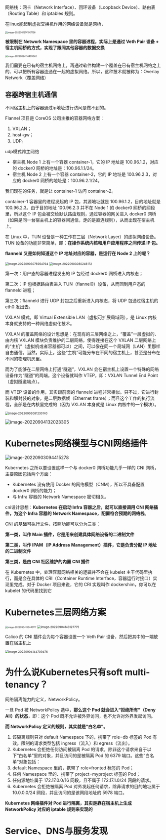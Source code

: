 网络栈：网卡（Network Interface）、回环设备（Loopback Device）、路由表（Routing Table）和 iptables 规则。

在linux能起到虚拟交换机作用的网络设备就是网桥，

<img src="/Users/wangfusheng/Documents/notes/k8s/深入剖析kubernetes/.assets/image-20220815141907156.png" alt="image-20220815141907156" style="zoom:50%;" /> 

**被限制在 Network Namespace 里的容器进程，实际上是通过 Veth Pair 设备 + 宿主机网桥的方式，实现了跟同其他容器的数据交换**

<img src="/Users/wangfusheng/Documents/notes/k8s/深入剖析kubernetes/.assets/image-20220824114409342-1312650.png" alt="image-20220824114409342" style="zoom:50%;" />  

我们需要在已有的宿主机网络上，再通过软件构建一个覆盖在已有宿主机网络之上的、可以把所有容器连通在一起的虚拟网络。所以，这种技术就被称为：Overlay Network（覆盖网络）





## 容器跨宿主机通信

不同宿主机上的容器通过ip地址进行访问是做不到的。

Flannel 项目是 CoreOS 公司主推的容器网络方案：

1. VXLAN；
2. host-gw；
3. UDP。

udp模式跨主网络

- 宿主机 Node 1 上有一个容器 container-1，它的 IP 地址是 100.96.1.2，对应的 docker0 网桥的地址是：100.96.1.1/24。
- 宿主机 Node 2 上有一个容器 container-2，它的 IP 地址是 100.96.2.3，对应的 docker0 网桥的地址是：100.96.2.1/24。

我们现在的任务，就是让 container-1 访问 container-2。

container-1 容器里的进程发起的 IP 包，其源地址就是 100.96.1.2，目的地址就是 100.96.2.3。由于目的地址 100.96.2.3 并不在 Node 1 的 docker0 网桥的网段里，所以这个 IP 包会被交给默认路由规则，通过容器的网关进入 docker0 网桥（如果是同一台宿主机上的容器间通信，走的是直连规则），从而出现在宿主机上。

在 Linux 中，TUN 设备是一种工作在三层（Network Layer）的虚拟网络设备。TUN 设备的功能非常简单，即：**在操作系统内核和用户应用程序之间传递 IP 包。**

**flanneld 又是如何知道这个 IP 地址对应的容器，是运行在 Node 2 上的呢？**

 

<img src="/Users/wangfusheng/Documents/notes/k8s/深入剖析kubernetes/.assets/image-20220903075954794-2163195.png" alt="image-20220903075954794" style="zoom:67%;" /> 

<img src="/Users/wangfusheng/Documents/notes/k8s/深入剖析kubernetes/.assets/image-20220903080246172-2163367.png" alt="image-20220903080246172" style="zoom:67%;" /> 

第一次：用户态的容器进程发出的 IP 包经过 docker0 网桥进入内核态；

第二次：IP 包根据路由表进入 TUN（flannel0）设备，从而回到用户态的 flanneld 进程；

第三次：flanneld 进行 UDP 封包之后重新进入内核态，将 UDP 包通过宿主机的 eth0 发出去。



VXLAN 模式，即 Virtual Extensible LAN（虚拟可扩展局域网），是 Linux 内核本身就支持的一种网络虚似化技术。

VXLAN 的覆盖网络的设计思想是：在现有的三层网络之上，“覆盖”一层虚拟的、由内核 VXLAN 模块负责维护的二层网络，使得连接在这个 VXLAN 二层网络上的“主机”（虚拟机或者容器都可以）之间，可以像在同一个局域网（LAN）里那样自由通信。当然，实际上，这些“主机”可能分布在不同的宿主机上，甚至是分布在不同的物理机房里。

而为了能够在二层网络上打通“隧道”，VXLAN 会在宿主机上设置一个特殊的网络设备作为“隧道”的两端。这个设备就叫作 VTEP，即：VXLAN Tunnel End Point（虚拟隧道端点）。

而 VTEP 设备的作用，其实跟前面的 flanneld 进程非常相似。只不过，它进行封装和解封装的对象，是二层数据帧（Ethernet frame）；而且这个工作的执行流程，全部是在内核里完成的（因为 VXLAN 本身就是 Linux 内核中的一个模块）。

<img src="/Users/wangfusheng/Documents/notes/k8s/深入剖析kubernetes/.assets/image-20220903081230140-2163951.png" alt="image-20220903081230140" style="zoom:67%;" /> 

![image-20220904132023305](/Users/wangfusheng/Documents/notes/k8s/深入剖析kubernetes/.assets/image-20220904132023305.png)

# Kubernetes网络模型与CNI网络插件



![image-20220903094415278](/Users/wangfusheng/Documents/notes/k8s/深入剖析kubernetes/.assets/image-20220903094415278-2169456.png) 

Kubernetes 之所以要设置这样一个与 docker0 网桥功能几乎一样的 CNI 网桥，主要原因包括两个方面：

- Kubernetes 没有使用 Docker 的网络模型（CNM），所以不具备配置 docker0 网桥的能力；
- 与 Infra 容器的 Network Namespace 密切相关。

cni设计思想：**Kubernetes 在启动 Infra 容器之后，就可以直接调用 CNI 网络插件，为这个 Infra 容器的 Network Namespace，配置符合预期的网络栈**。



CNI 的基础可执行文件，按照功能可以分为三类：

**第一类，叫作 Main 插件，它是用来创建具体网络设备的二进制文件**

**第二类，叫作 IPAM（IP Address Management）插件，它是负责分配 IP 地址的二进制文件**

**第三类，是由 CNI 社区维护的内置 CNI 插件**

在 Kubernetes 中，处理容器网络相关的逻辑并不会在 kubelet 主干代码里执行，而是会在具体的 CRI（Container Runtime Interface，容器运行时接口）实现里完成。对于 Docker 项目来说，它的 CRI 实现叫作 dockershim，你可以在 kubelet 的代码里找到它







# Kubernetes三层网络方案

<img src="/Users/wangfusheng/Documents/notes/k8s/深入剖析kubernetes/.assets/image-20220904133440117-2269682.png" alt="image-20220904133440117" style="zoom:50%;" /> 

<img src="/Users/wangfusheng/Documents/notes/k8s/深入剖析kubernetes/.assets/image-20220904143127775.png" alt="image-20220904143127775" style="zoom:67%;" /> 

Calico 的 CNI 插件会为每个容器设置一个 Veth Pair 设备，然后把其中的一端放置在宿主机上



<img src="/Users/wangfusheng/Documents/notes/k8s/深入剖析kubernetes/.assets/image-20220904144709476-2274030.png" alt="image-20220904144709476" style="zoom:67%;" /> 

# 为什么说Kubernetes只有soft multi-tenancy？

网络隔离能力的定义，NetworkPolicy。

一旦 Pod 被 NetworkPolicy 选中，**那么这个 Pod 就会进入“拒绝所有”（Deny All）的状态**，即：这个 Pod 既不允许被外界访问，也不允许对外界发起访问。

**而 NetworkPolicy 定义的规则，其实就是“白名单”。**

1. 该隔离规则只对 default Namespace 下的，携带了 role=db 标签的 Pod 有效。限制的请求类型包括 ingress（流入）和 egress（流出）。
2. Kubernetes 会拒绝任何访问被隔离 Pod 的请求，除非这个请求来自于以下“白名单”里的对象，并且访问的是被隔离 Pod 的 6379 端口。这些“白名单”对象包括：
3. default Namespace 里的，携带了 role=fronted 标签的 Pod；
4. 任何 Namespace 里的、携带了 project=myproject 标签的 Pod；
5. 任何源地址属于 172.17.0.0/16 网段，且不属于 172.17.1.0/24 网段的请求。
6. Kubernetes 会拒绝被隔离 Pod 对外发起任何请求，除非请求的目的地址属于 10.0.0.0/24 网段，并且访问的是该网段地址的 5978 端口。

**Kubernetes 网络插件对 Pod 进行隔离，其实是靠在宿主机上生成 NetworkPolicy 对应的 iptable 规则来实现的**





# Service、DNS与服务发现
